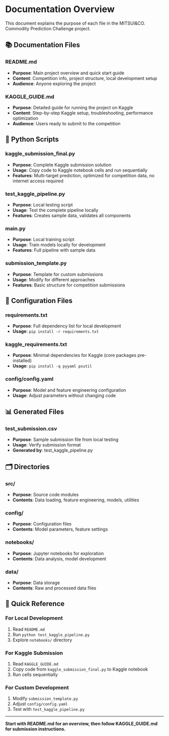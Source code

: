 # Documentation Overview

This document explains the purpose of each file in the MITSUI&CO. Commodity Prediction Challenge project.

## 📚 Documentation Files

### README.md
- **Purpose**: Main project overview and quick start guide
- **Content**: Competition info, project structure, local development setup
- **Audience**: Anyone exploring the project

### KAGGLE_GUIDE.md
- **Purpose**: Detailed guide for running the project on Kaggle
- **Content**: Step-by-step Kaggle setup, troubleshooting, performance optimization
- **Audience**: Users ready to submit to the competition

## 🐍 Python Scripts

### kaggle_submission_final.py
- **Purpose**: Complete Kaggle submission solution
- **Usage**: Copy code to Kaggle notebook cells and run sequentially
- **Features**: Multi-target prediction, optimized for competition data, no internet access required

### test_kaggle_pipeline.py
- **Purpose**: Local testing script
- **Usage**: Test the complete pipeline locally
- **Features**: Creates sample data, validates all components

### main.py
- **Purpose**: Local training script
- **Usage**: Train models locally for development
- **Features**: Full pipeline with sample data

### submission_template.py
- **Purpose**: Template for custom submissions
- **Usage**: Modify for different approaches
- **Features**: Basic structure for competition submissions

## 📁 Configuration Files

### requirements.txt
- **Purpose**: Full dependency list for local development
- **Usage**: `pip install -r requirements.txt`

### kaggle_requirements.txt
- **Purpose**: Minimal dependencies for Kaggle (core packages pre-installed)
- **Usage**: `pip install -q pyyaml psutil`

### config/config.yaml
- **Purpose**: Model and feature engineering configuration
- **Usage**: Adjust parameters without changing code

## 📊 Generated Files

### test_submission.csv
- **Purpose**: Sample submission file from local testing
- **Usage**: Verify submission format
- **Generated by**: test_kaggle_pipeline.py

## 🗂️ Directories

### src/
- **Purpose**: Source code modules
- **Contents**: Data loading, feature engineering, models, utilities

### config/
- **Purpose**: Configuration files
- **Contents**: Model parameters, feature settings

### notebooks/
- **Purpose**: Jupyter notebooks for exploration
- **Contents**: Data analysis, model development

### data/
- **Purpose**: Data storage
- **Contents**: Raw and processed data files

## 🚀 Quick Reference

### For Local Development
1. Read `README.md`
2. Run `python test_kaggle_pipeline.py`
3. Explore `notebooks/` directory

### For Kaggle Submission
1. Read `KAGGLE_GUIDE.md`
2. Copy code from `kaggle_submission_final.py` to Kaggle notebook
3. Run cells sequentially

### For Custom Development
1. Modify `submission_template.py`
2. Adjust `config/config.yaml`
3. Test with `test_kaggle_pipeline.py`

---

**Start with README.md for an overview, then follow KAGGLE_GUIDE.md for submission instructions.** 